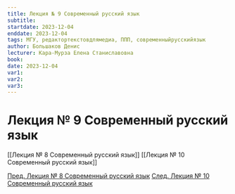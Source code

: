 ```yaml
---
title: Лекция № 9 Современный русский язык
subtitle: 
startdate: 2023-12-04
enddate: 2023-12-04
tags: МГУ, редактортекстовдлямедиа, ППП, современныйрусскийязык
author: Большаков Денис
lecturer: Кара-Мурза Елена Станиславовна
book: 
date: 2023-12-04
var1: 
var2: 
var3:
---
```

# Лекция № 9 Современный русский язык


[[Лекция № 8 Современный русский язык]]     [[Лекция № 10 Современный русский язык]]

[Пред. Лекция № 8 Современный русский язык](https://github.com/denisbolshakoff/MSU/blob/main/Современный%20русский%20язык/Лекция%20№%208%20Современный%20русский%20язык.md)  [След. Лекция № 10 Современный русский язык](https://github.com/denisbolshakoff/MSU/blob/main/Современный%20русский%20язык/Лекция%20№%2010%20Современный%20русский%20язык.md)
